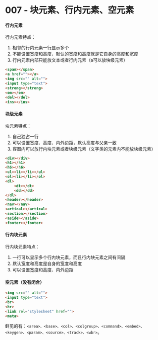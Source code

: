 # 007 - 块元素、行内元素、空元素

#### 行内元素

行内元素特点：
1. 相邻的行内元素一行显示多个
2. 不能设置宽度和高度，默认的宽度和高度就是它自身的高度和宽度
3. 行内元素内部只能放文本或者行内元素（a可以放块级元素）

```html
<span></span>
<a href=""></a>
<img src="" alt="">
<input type="text">
<strong></strong>
<em></em>
<del></del>
<ins></ins>
```

#### 块级元素

块元素特点：
1. 自己独占一行
2. 可以设置宽度、高度、内外边距，默认高度与父亲一致
3. 容器内可以放行内块元素或者块级元素（文字类的元素内不能放块级元素）

```html
<div></div>
<h1></h1>
<h6></h6>
<ul><li></li></ul>
<ol><li></li></ol>
<dl>
    <dt></dt>
    <dd></dd>
</dl>
<header></header>
<nav></nav>
<artical></artical>
<section></section>
<aside></aside>
<footer></footer>
```

#### 行内块元素

行内块元素特点：
1. 一行可以显示多个行内块元素，而且行内块元素之间有间隔
2. 默认宽度和高度是自身的宽度和高度
3. 可以设置宽度和高度、内外边距

#### 空元素（没有闭合）

```html
<img src="" alt="">
<input type="text">
<br>
<hr>
<link rel="stylesheet" href="">
<meta>
```

鲜见的有：`<area>、<base>、<col>、<colgroup>、<command>、<embed>、<keygen>、<param>、<source>、<track>、<wbr>`。
